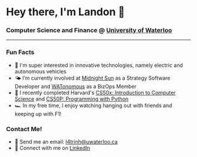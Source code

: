 # Hey there, I'm Landon 👋
### Computer Science and Finance @ <a href="https://uwaterloo.ca/computing-financial-management/">University of Waterloo</a>
---
### Fun Facts
- 🔋 I'm super interested in innovative technologies, namely electric and autonomous vehicles
- 🌤 I’m currently involved at <a href="https://www.uwmidsun.com/">Midnight Sun</a> as a Strategy Software Developer and <a href="https://www.watonomous.ca/">WATonomous</a> as a BizOps Member
- 🐍 I recently completed Harvard's <a href="https://cs50.harvard.edu/x/2024/">CS50x: Introduction to Computer Science</a> and <a href="https://cs50.harvard.edu/python/2022/">CS50P: Programming with Python</a>
- 🏎️ In my free time, I enjoy watching hanging out with friends and keeping up with F1!

### Contact Me!
- 📧 Send me an email: l4trinh@uwaterloo.ca
- 🔗 Connect with me on <a href="https://www.linkedin.com/in/landontrinh/">LinkedIn</a>

